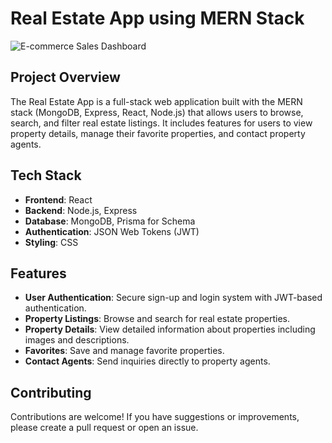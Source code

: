 # Real Estate App using MERN Stack
![E-commerce Sales Dashboard](sales-dashboard.png)

## Project Overview
The Real Estate App is a full-stack web application built with the MERN stack (MongoDB, Express, React, Node.js) that allows users to browse, search, and filter real estate listings. It includes features for users to view property details, manage their favorite properties, and contact property agents.

## Tech Stack
- **Frontend**: React
- **Backend**: Node.js, Express
- **Database**: MongoDB, Prisma for Schema
- **Authentication**: JSON Web Tokens (JWT)
- **Styling**: CSS

## Features
- **User Authentication**: Secure sign-up and login system with JWT-based authentication.
- **Property Listings**: Browse and search for real estate properties.
- **Property Details**: View detailed information about properties including images and descriptions.
- **Favorites**: Save and manage favorite properties.
- **Contact Agents**: Send inquiries directly to property agents.


## Contributing
Contributions are welcome! If you have suggestions or improvements, please create a pull request or open an issue.
